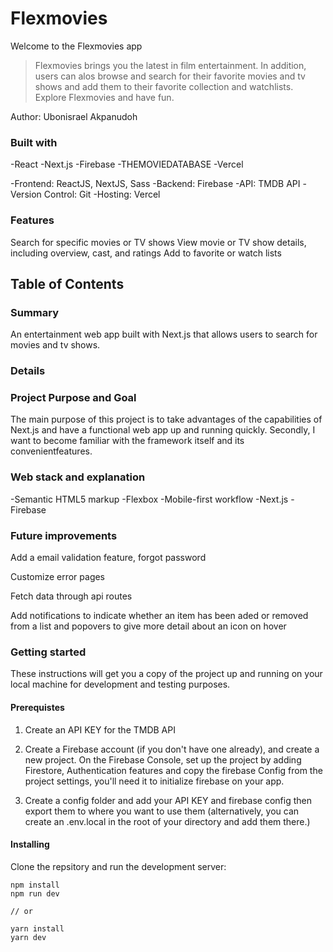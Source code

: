 # Flexmovies

Welcome to the Flexmovies app

<blockquote>
Flexmovies brings you the latest in film entertainment. In addition, users can alos browse and search for their favorite movies and tv shows and add them to their favorite collection and watchlists. Explore Flexmovies and have fun.
</blockquote>

Author: Ubonisrael Akpanudoh

### Built with

-React
-Next.js
-Firebase
-THEMOVIEDATABASE
-Vercel

-Frontend: ReactJS, NextJS, Sass
-Backend: Firebase
-API: TMDB API
-Version Control: Git
-Hosting: Vercel

### Features

Search for specific movies or TV shows
View movie or TV show details, including overview, cast, and ratings
Add to favorite or watch lists

## Table of Contents

### Summary

An entertainment web app built with Next.js that allows users to search for movies and tv shows.

### Details

### Project Purpose and Goal

The main purpose of this project is to take advantages of the capabilities of Next.js and have a functional web app up and running quickly. Secondly, I want to become familiar with the framework itself and its convenientfeatures.

### Web stack and explanation

-Semantic HTML5 markup
-Flexbox
-Mobile-first workflow
-Next.js
-Firebase

### Future improvements

Add a email validation feature, forgot password

Customize error pages

Fetch data through api routes

Add notifications to indicate whether an item has been aded or removed from a list and popovers to give more detail about an icon on hover

### Getting started

These instructions will get you a copy of the project up and running on your local machine for development and testing purposes.

#### Prerequistes

1. Create an API KEY for the TMDB API

2. Create a Firebase account (if you don't have one already), and create a new project. On the Firebase Console, set up the project by adding Firestore, Authentication features and copy the firebase Config from the project settings, you'll need it to initialize firebase on your app.

3. Create a config folder and add your API KEY and firebase config then export them to where you want to use them (alternatively, you can create an .env.local in the root of your directory and add them there.)

#### Installing

Clone the repsitory and run the development server:

```
npm install
npm run dev

// or

yarn install
yarn dev
```
